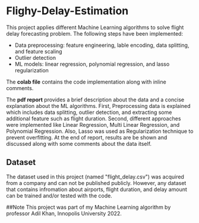 # Flighy-Delay-Estimation
This project applies different Machine Learning algorithms to solve flight delay forecasting problem. The following steps have been implemented:
- Data preprocessing: feature engineering, lable encoding, data splitting, and feature scaling
- Outlier detection
- ML models: linear regression, polynomial regression, and lasso regularization

The **colab file** contains the code implementation along with inline comments. 

The **pdf report** provides a brief description about the data and a concise explanation about the ML algorithms. First, Preprocessing data is explained which includes data splitting, outlier detection, and extracting some additional feature such as flight duration. Second, different approaches were implemented like Linear Regression, Multi Linear
Regression, and Polynomial Regression. Also, Lasso was used as Regularization technique to
prevent overfitting. At the end of report, results are be shown and discussed along with some comments
about the data itself.


## Dataset
The dataset used in this project (named "flight_delay.csv") was acquired from a company and can not be published publicly. However, any dataset that contains infromation about airports, flight duration, and delay amount can be trained and/or tested with the code.

##Note 
This project was part of my Machine Learning algorithm by professor Adil Khan, Innopolis University 2022.
